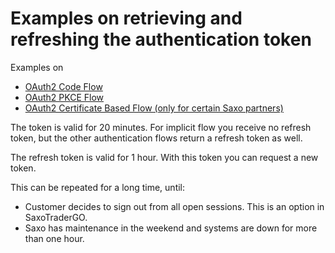 # Examples on retrieving and refreshing the authentication token

Examples on
   - [OAuth2 Code Flow](oauth2-code-flow/)
   - [OAuth2 PKCE Flow](oauth2-pkce-flow/)
   - [OAuth2 Certificate Based Flow (only for certain Saxo partners)](oauth2-certificate-flow/)

The token is valid for 20 minutes.
For implicit flow you receive no refresh token, but the other authentication flows return a refresh token as well.

The refresh token is valid for 1 hour.
With this token you can request a new token.

This can be repeated for a long time, until:
- Customer decides to sign out from all open sessions. This is an option in SaxoTraderGO.
- Saxo has maintenance in the weekend and systems are down for more than one hour.
